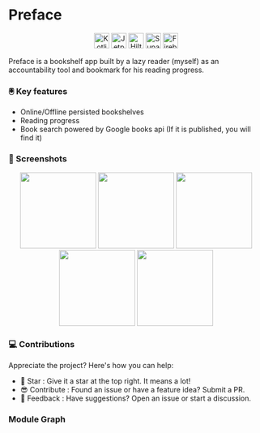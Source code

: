 # Preface
<p align="center">
  <img src="https://img.shields.io/badge/Kotlin-7F52FF?style=flat&logo=kotlin&logoColor=white" alt="Kotlin" height="30"/>
  <img src="https://img.shields.io/badge/Jetpack%20Compose-4285F4?style=flat&logo=android&logoColor=white" alt="Jetpack Compose" height="30"/>
  <img src="https://img.shields.io/badge/Hilt-34A853?style=flat&logo=android&logoColor=white" alt="Hilt" height="30"/>
  <img src="https://img.shields.io/badge/Supabase-3ECF8E?style=flat&logo=supabase&logoColor=white" alt="Supabase" height="30"/>
  <img src="https://img.shields.io/badge/Firebase-FFCA28?style=flat&logo=firebase&logoColor=black" alt="Firebase" height="30"/>
</p>

Preface is a bookshelf app built by a lazy reader (myself) as an accountability tool and bookmark for his reading progress.

### 🖲️ Key features
- Online/Offline persisted bookshelves
- Reading progress
- Book search powered by Google books api (If it is published, you will find it)

### 📱 Screenshots
<p align="center">
  <img src="https://github.com/user-attachments/assets/4669ef00-d28b-4826-9f52-bad7733d43f5" width="150"/>
  <img src="https://github.com/user-attachments/assets/5db92ace-2cef-4565-8846-c721bd83de2a" width="150"/>
  <img src="https://github.com/user-attachments/assets/b33d7bc4-9e5f-4ba7-8a5c-7c5c5454a18e" width="150"/>
  <img src="https://github.com/user-attachments/assets/e708ad2c-5dce-48c5-bebe-acc5ac8267e4" width="150"/>
  <img src="https://github.com/user-attachments/assets/476b1533-22fb-4adb-aed5-c4d0044f1ccf" width="150"/>
</p>

### 💻 Contributions
Appreciate the project? Here's how you can help:

- 🌟 Star : Give it a star at the top right. It means a lot!
- 😎 Contribute : Found an issue or have a feature idea? Submit a PR.
- 💬 Feedback : Have suggestions? Open an issue or start a discussion.

### Module Graph


